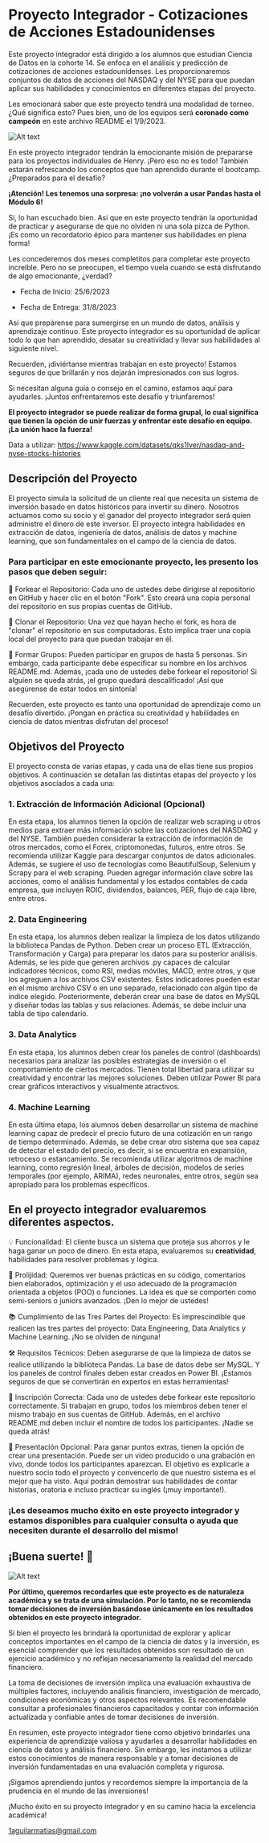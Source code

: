 # Proyecto Integrador - Cotizaciones de Acciones Estadounidenses

Este proyecto integrador está dirigido a los alumnos que estudian Ciencia de Datos en la cohorte 14. Se enfoca en el análisis y predicción de cotizaciones de acciones estadounidenses. Les proporcionaremos conjuntos de datos de acciones del NASDAQ y del NYSE para que puedan aplicar sus habilidades y conocimientos en diferentes etapas del proyecto.

Les emocionará saber que este proyecto tendrá una modalidad de torneo. ¿Qué significa esto? Pues bien, uno de los equipos será <b>coronado como campeón</b> en este archivo README el 1/9/2023.

![Alt text](image.png)

En este proyecto integrador tendrán la emocionante misión de prepararse para los proyectos individuales de Henry. ¡Pero eso no es todo! También estarán refrescando los conceptos que han aprendido durante el bootcamp. ¿Preparados para el desafío?

<b>¡Atención! Les tenemos una sorpresa: ¡no volverán a usar Pandas hasta el Módulo 6! </b>

Sí, lo han escuchado bien. Así que en este proyecto tendrán la oportunidad de practicar y asegurarse de que no olviden ni una sola pizca de Python. ¡Es como un recordatorio épico para mantener sus habilidades en plena forma!

Les concederemos dos meses completitos para completar este proyecto increíble. Pero no se preocupen, el tiempo vuela cuando se está disfrutando de algo emocionante, ¿verdad?

- Fecha de Inicio: 25/6/2023

- Fecha de Entrega: 31/8/2023

Así que prepárense para sumergirse en un mundo de datos, análisis y aprendizaje continuo. Este proyecto integrador es su oportunidad de aplicar todo lo que han aprendido, desatar su creatividad y llevar sus habilidades al siguiente nivel.

Recuerden, ¡diviértanse mientras trabajan en este proyecto! Estamos seguros de que brillarán y nos dejarán impresionados con sus logros.

Si necesitan alguna guía o consejo en el camino, estamos aquí para ayudarles. ¡Juntos enfrentaremos este desafío y triunfaremos!

<b>El proyecto integrador se puede realizar de forma grupal, lo cual significa que tienen la opción de unir fuerzas y enfrentar este desafío en equipo. ¡La unión hace la fuerza!</b>

Data a utilizar: https://www.kaggle.com/datasets/qks1lver/nasdaq-and-nyse-stocks-histories

## Descripción del Proyecto

El proyecto simula la solicitud de un cliente real que necesita un sistema de inversión basado en datos históricos para invertir su dinero. Nosotros actuamos como su socio y el ganador del proyecto integrador será quien administre el dinero de este inversor. El proyecto integra habilidades en extracción de datos, ingeniería de datos, análisis de datos y machine learning, que son fundamentales en el campo de la ciencia de datos.

### Para participar en este emocionante proyecto, les presento los pasos que deben seguir:

🍴 Forkear el Repositorio: Cada uno de ustedes debe dirigirse al repositorio en GitHub y hacer clic en el botón "Fork". Esto creará una copia personal del repositorio en sus propias cuentas de GitHub.

👯 Clonar el Repositorio: Una vez que hayan hecho el fork, es hora de "clonar" el repositorio en sus computadoras. Esto implica traer una copia local del proyecto para que puedan trabajar en él.

🤝 Formar Grupos: Pueden participar en grupos de hasta 5 personas. Sin embargo, cada participante debe especificar su nombre en los archivos README.md. Además, ¡cada uno de ustedes debe forkear el repositorio! Si alguien se queda atrás, ¡el grupo quedará descalificado! ¡Así que asegúrense de estar todos en sintonía!

Recuerden, este proyecto es tanto una oportunidad de aprendizaje como un desafío divertido. ¡Pongan en práctica su creatividad y habilidades en ciencia de datos mientras disfrutan del proceso!

## Objetivos del Proyecto

El proyecto consta de varias etapas, y cada una de ellas tiene sus propios objetivos. A continuación se detallan las distintas etapas del proyecto y los objetivos asociados a cada una:

### 1. Extracción de Información Adicional (Opcional)

En esta etapa, los alumnos tienen la opción de realizar web scraping u otros medios para extraer más información sobre las cotizaciones del NASDAQ y del NYSE. También pueden considerar la extracción de información de otros mercados, como el Forex, criptomonedas, futuros, entre otros. Se recomienda utilizar Kaggle para descargar conjuntos de datos adicionales. Además, se sugiere el uso de tecnologías como BeautifulSoup, Selenium y Scrapy para el web scraping. Pueden agregar información clave sobre las acciones, como el análisis fundamental y los estados contables de cada empresa, que incluyen ROIC, dividendos, balances, PER, flujo de caja libre, entre otros.

### 2. Data Engineering

En esta etapa, los alumnos deben realizar la limpieza de los datos utilizando la biblioteca Pandas de Python. Deben crear un proceso ETL (Extracción, Transformación y Carga) para preparar los datos para su posterior análisis. Además, se les pide que generen archivos .py capaces de calcular indicadores técnicos, como RSI, medias móviles, MACD, entre otros, y que los agreguen a los archivos CSV existentes. Estos indicadores pueden estar en el mismo archivo CSV o en uno separado, relacionado con algún tipo de índice elegido. Posteriormente, deberán crear una base de datos en MySQL y diseñar todas las tablas y sus relaciones. Además, se debe incluir una tabla de tipo calendario.

### 3. Data Analytics

En esta etapa, los alumnos deben crear los paneles de control (dashboards) necesarios para analizar las posibles estrategias de inversión o el comportamiento de ciertos mercados. Tienen total libertad para utilizar su creatividad y encontrar las mejores soluciones. Deben utilizar Power BI para crear gráficos interactivos y visualmente atractivos.

### 4. Machine Learning

En esta última etapa, los alumnos deben desarrollar un sistema de machine learning capaz de predecir el precio futuro de una cotización en un rango de tiempo determinado. Además, se debe crear otro sistema que sea capaz de detectar el estado del precio, es decir, si se encuentra en expansión, retroceso o estancamiento. Se recomienda utilizar algoritmos de machine learning, como regresión lineal, árboles de decisión, modelos de series temporales (por ejemplo, ARIMA), redes neuronales, entre otros, según sea apropiado para los problemas específicos.

## En el proyecto integrador evaluaremos diferentes aspectos.

💡 Funcionalidad: El cliente busca un sistema que proteja sus ahorros y le haga ganar un poco de dinero. En esta etapa, evaluaremos su <b>creatividad</b>, habilidades para resolver problemas y lógica. 

🎩 Prolijidad: Queremos ver buenas prácticas en su código, comentarios bien elaborados, optimización y el uso adecuado de la programación orientada a objetos (POO) o funciones. La idea es que se comporten como semi-seniors o juniors avanzados. ¡Den lo mejor de ustedes!

📚 Cumplimiento de las Tres Partes del Proyecto: Es imprescindible que realicen las tres partes del proyecto: Data Engineering, Data Analytics y Machine Learning. ¡No se olviden de ninguna!

🛠️ Requisitos Técnicos: Deben asegurarse de que la limpieza de datos se realice utilizando la biblioteca Pandas. La base de datos debe ser MySQL. Y los paneles de control finales deben estar creados en Power BI. ¡Estamos seguros de que se convertirán en expertos en estas herramientas!

📝 Inscripción Correcta: Cada uno de ustedes debe forkear este repositorio correctamente. Si trabajan en grupo, todos los miembros deben tener el mismo trabajo en sus cuentas de GitHub. Además, en el archivo README.md deben incluir el nombre de todos los participantes. ¡Nadie se queda atrás!

🎥 Presentación Opcional: Para ganar puntos extras, tienen la opción de crear una presentación. Puede ser un video producido o una grabación en vivo, donde todos los participantes aparezcan. El objetivo es explicarle a nuestro socio todo el proyecto y convencerlo de que nuestro sistema es el mejor que ha visto. Aquí podrán demostrar sus habilidades de contar historias, oratoria e incluso practicar su inglés (¡muy importante!).

### ¡Les deseamos mucho éxito en este proyecto integrador y estamos disponibles para cualquier consulta o ayuda que necesiten durante el desarrollo del mismo!

## ¡Buena suerte! 🚀

![Alt text](image-1.png)

<b>Por último, queremos recordarles que este proyecto es de naturaleza académica y se trata de una simulación. Por lo tanto, no se recomienda tomar decisiones de inversión basándose únicamente en los resultados obtenidos en este proyecto integrador.</b>

Si bien el proyecto les brindará la oportunidad de explorar y aplicar conceptos importantes en el campo de la ciencia de datos y la inversión, es esencial comprender que los resultados obtenidos son resultado de un ejercicio académico y no reflejan necesariamente la realidad del mercado financiero.

La toma de decisiones de inversión implica una evaluación exhaustiva de múltiples factores, incluyendo análisis financiero, investigación de mercado, condiciones económicas y otros aspectos relevantes. Es recomendable consultar a profesionales financieros capacitados y contar con información actualizada y confiable antes de tomar decisiones de inversión.

En resumen, este proyecto integrador tiene como objetivo brindarles una experiencia de aprendizaje valiosa y ayudarles a desarrollar habilidades en ciencia de datos y análisis financiero. Sin embargo, les instamos a utilizar estos conocimientos de manera responsable y a tomar decisiones de inversión fundamentadas en una evaluación completa y rigurosa.

¡Sigamos aprendiendo juntos y recordemos siempre la importancia de la prudencia en el mundo de las inversiones!

¡Mucho éxito en su proyecto integrador y en su camino hacia la excelencia académica!

1aguilarmatias@gmail.com